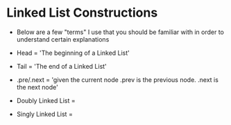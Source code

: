 # Linked List Constructions

- Below are a few "terms" I use that you should be familiar with in order to understand certain explanations

- Head = 'The beginning of a Linked List'
- Tail = 'The end of a Linked List'
- .pre/.next = 'given the current node .prev is the previous node. .next is the next node' 
- Doubly Linked List = 
- Singly Linked List = 